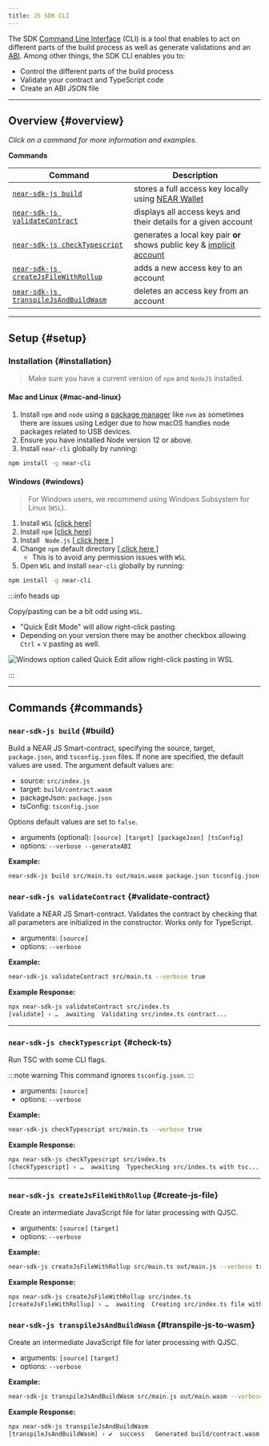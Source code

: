 ```yaml
---
title: JS SDK CLI
---
```


The SDK [Command Line Interface](https://github.com/near/near-sdk-js/blob/develop/packages/near-sdk-js/src/cli/cli.ts) (CLI) is a tool that enables to act on different parts of the build process as well as generate validations and an [ABI](https://github.com/near/abi). Among other things, the SDK CLI enables you to:

- Control the different parts of the build process
- Validate your contract and TypeScript code
- Create an ABI JSON file

---

## Overview {#overview}

_Click on a command for more information and examples._

**Commands**

| Command                                   | Description                                                                                                                    |
| ----------------------------------------- | ------------------------------------------------------------------------------------------------------------------------------ |
| [`near-sdk-js build`](#build)               | stores a full access key locally using [NEAR Wallet](https://wallet.testnet.near.org/) |
| [`near-sdk-js validateContract`](#validate-contract)                 | displays all access keys and their details for a given account |
| [`near-sdk-js checkTypescript`](#check-ts) | generates a local key pair **or** shows public key & [implicit account](/concepts/basics/accounts/account-id#implicit-accounts) |
| [`near-sdk-js createJsFileWithRollup`](#create-js-file)           | adds a new access key to an account |
| [`near-sdk-js transpileJsAndBuildWasm`](#transpile-js-to-wasm)     | deletes an access key from an account |

---

## Setup {#setup}

### Installation {#installation}

> Make sure you have a current version of `npm` and `NodeJS` installed.

#### Mac and Linux {#mac-and-linux}

1. Install `npm` and `node` using a [package manager](https://nodejs.org/en/download/package-manager/) like `nvm` as sometimes there are issues using Ledger due to how macOS handles node packages related to USB devices.
2. Ensure you have installed Node version 12 or above.
3. Install `near-cli` globally by running:

```bash
npm install -g near-cli
```

#### Windows {#windows}

> For Windows users, we recommend using Windows Subsystem for Linux (`WSL`).

1. Install `WSL` [[click here]](https://docs.microsoft.com/en-us/windows/wsl/install-manual#downloading-distros)
2. Install `npm` [[click here]](https://www.npmjs.com/get-npm)
3. Install ` Node.js` [ [ click here ]](https://nodejs.org/en/download/package-manager/)
4. Change `npm` default directory [ [ click here ] ](https://docs.npmjs.com/resolving-eacces-permissions-errors-when-installing-packages-globally#manually-change-npms-default-directory)
   - This is to avoid any permission issues with `WSL`
5. Open `WSL` and install `near-cli` globally by running:

```bash
npm install -g near-cli
```

:::info heads up

Copy/pasting can be a bit odd using `WSL`.

- "Quick Edit Mode" will allow right-click pasting.
- Depending on your version there may be another checkbox allowing `Ctrl` + `V` pasting as well.

![Windows option called Quick Edit allow right-click pasting in WSL](/docs/assets/windows-quickedit-mode.png)

:::

---

## Commands {#commands}

### `near-sdk-js build` {#build}

Build a NEAR JS Smart-contract, specifying the source, target, `package.json`, and `tsconfig.json` files. If none are specified, the default values are used. The argument default values are:

- source: `src/index.js`
- target: `build/contract.wasm`
- packageJson: `package.json`
- tsConfig: `tsconfig.json`

Options default values are set to `false`. 

- arguments (optional): `[source] [target] [packageJson] [tsConfig]`
- options: `--verbose --generateABI`

**Example:**

```bash
near-sdk-js build src/main.ts out/main.wasm package.json tsconfig.json --verbose true --generateABI true
```

### `near-sdk-js validateContract` {#validate-contract}

Validate a NEAR JS Smart-contract. Validates the contract by checking that all parameters are initialized in the constructor. Works only for TypeScript.

- arguments: `[source]`
- options: `--verbose`

**Example:**

```bash
near-sdk-js validateContract src/main.ts --verbose true
```

**Example Response:**

```bash
npx near-sdk-js validateContract src/index.ts
[validate] › …  awaiting  Validating src/index.ts contract...
```

---

### `near-sdk-js checkTypescript` {#check-ts}

Run TSC with some CLI flags.

 :::note warning
 This command ignores `tsconfig.json`.
 :::

- arguments: `[source]`
- options: `--verbose`

**Example:**

```bash
near-sdk-js checkTypescript src/main.ts --verbose true
```

**Example Response:**

```bash
npx near-sdk-js checkTypescript src/index.ts
[checkTypescript] › …  awaiting  Typechecking src/index.ts with tsc...
```

---

### `near-sdk-js createJsFileWithRollup` {#create-js-file}

Create an intermediate JavaScript file for later processing with QJSC.

- arguments: `[source]` `[target]`
- options: `--verbose`

**Example:**

```bash
near-sdk-js createJsFileWithRollup src/main.ts out/main.js --verbose true
```

**Example Response:**

```bash
npx near-sdk-js createJsFileWithRollup src/index.ts
[createJsFileWithRollup] › …  awaiting  Creating src/index.ts file with Rollup...
```

### `near-sdk-js transpileJsAndBuildWasm` {#transpile-js-to-wasm}

Create an intermediate JavaScript file for later processing with QJSC.

- arguments: `[source]` `[target]`
- options: `--verbose`

**Example:**

```bash
near-sdk-js transpileJsAndBuildWasm src/main.js out/main.wasm --verbose true
```

**Example Response:**

```bash
npx near-sdk-js transpileJsAndBuildWasm
[transpileJsAndBuildWasm] › ✔  success   Generated build/contract.wasm contract successfully!
```
